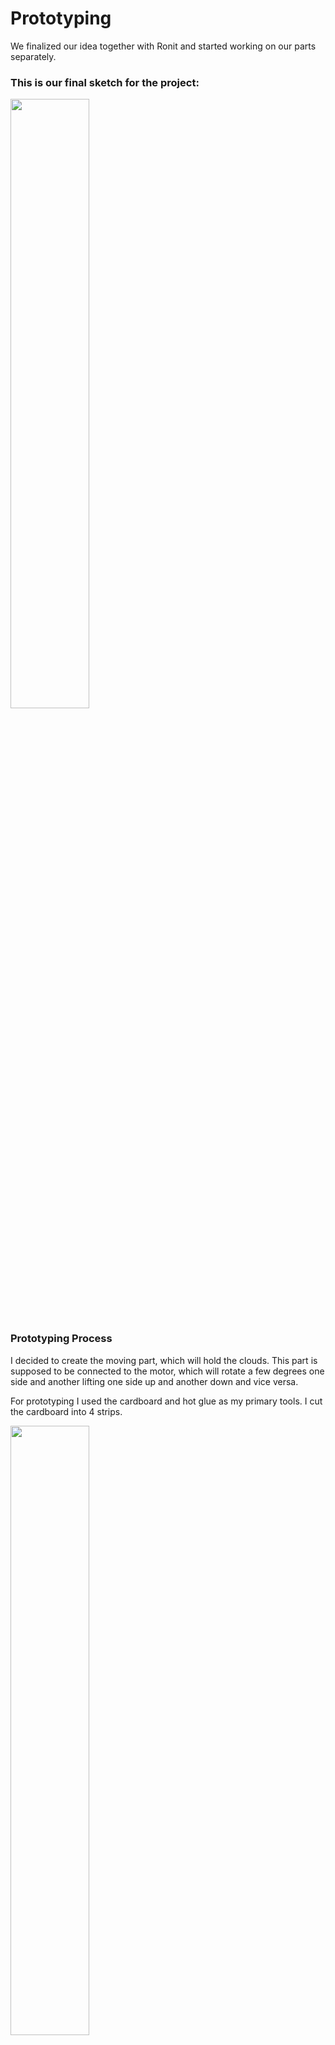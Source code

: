 # Prototyping
We finalized our idea together with Ronit and started working on our parts separately.

### This is our final sketch for the project:
<img src="https://github.com/lizadat/MachineLab/assets/98390904/db44c1a5-6109-4365-a0e2-064e83a02de3" width="50%" height="50%">

### Prototyping Process
I decided to create the moving part, which will hold the clouds. This part is supposed to be connected to the motor, which will rotate a few degrees one side and another lifting one side up and another down and vice versa. 

For prototyping I used the cardboard and hot glue as my primary tools. 
I cut the cardboard into 4 strips.

<img src="https://github.com/lizadat/MachineLab/assets/98390904/c8c751bf-a4b5-4f02-9152-8c6af83e3192" width="50%" height="50%">

I knew that I would need to make the strips strong, so I glued two strips together and also added the wooden sticks inside for a better effect.

<img src="https://github.com/lizadat/MachineLab/assets/98390904/b7a7008b-960c-43a9-8f95-695023635c33" width="50%" height="50%">

After that I made another strip with the same metogology and glued everything together with an additional support - tape. As a result I had a 3-sided frame.

<img src="https://github.com/lizadat/MachineLab/assets/98390904/19ca2c89-8d07-45b3-a7e1-d5245b3355c1" width="50%" height="50%">

I programmed the Servo motor to turn only 20 degrees one way and then 20 another with a longer delay - 50, so the movement is slower (I think it can be even more slower).
Here is the code:

#include <Servo.h>

Servo myservo; 

int pos = 0;  

void setup() {
  myservo.attach(9); 
}

void loop() {
  for (pos = 0; pos <= 20; pos += 1) {
    myservo.write(pos);            
    delay(50);                       
  }
  for (pos = 20; pos >= 0; pos -= 1) {
    myservo.write(pos);              
    delay(50);                       
  }
}

Then I attached the servo motor to the cardboard frame. I also had to use the tape and hot glue for a better connection:

<img src="https://github.com/lizadat/MachineLab/assets/98390904/bbbc34dc-fb85-45ef-bff1-8aaf63c9c783" width="50%" height="50%">

<img src="https://github.com/lizadat/MachineLab/assets/98390904/6b9430a8-d76a-4304-a43e-2757e60fe213" width="50%" height="50%">



Here is a [video1](https://drive.google.com/file/d/1Zsb3iwgc41TCGUlwi5kYZKgQE6IRgRRp/view?usp=sharing) and [video2](https://drive.google.com/file/d/1Zsb3iwgc41TCGUlwi5kYZKgQE6IRgRRp/view?usp=sharing) of how it looked in the progress!


Here are some takeaways from the prototyping process:
1. The frame should be very strong, even though it seems like there is not going to be a lot of weight on it. I plan to use the wood for it.
2. 3-sided frame will not be enough for stability, especially because it will be on height. So adding one more part on the other side will make it more stable and reliable.
3. I need to think of a stand for the motor and how to attach the motor to the stand.
4. How to attach the frame to the motor.

Those are the most concerning parts as of now. I hope to find the polyester stuffing so I can start working on the clouds itself. 


In the end me and Ronit put our prototypes together to see how it will look like. Here is what we have:

![7](https://github.com/lizadat/MachineLab/assets/98390904/575a0407-6e20-4e05-a68f-8e6ae4f32113)

For the ride part, done by Ronit, please refer to his [github page](https://github.com/rs7358/MachineLab/blob/main/homework_12Feb.md).

